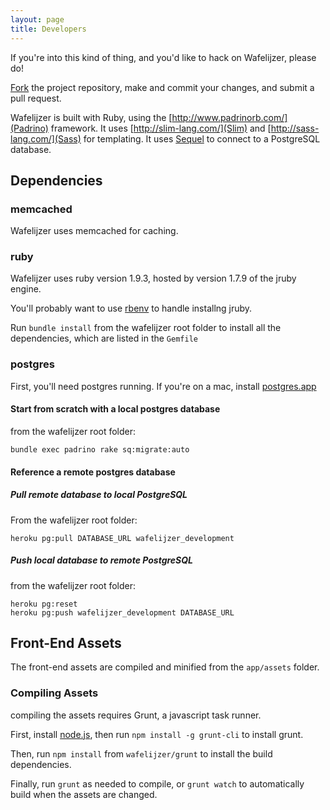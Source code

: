 ```yaml
---
layout: page
title: Developers
---
```


If you're into this kind of thing, and you'd like to hack on Wafelijzer, please do!

[Fork](https://github.com/belgianman/wafelijzer/fork) the project repository, make and commit your changes, and submit a pull request.

Wafelijzer is built with Ruby, using the [http://www.padrinorb.com/](Padrino) framework. It uses [http://slim-lang.com/](Slim) and [http://sass-lang.com/](Sass) for templating. It uses [Sequel](http://sequel.jeremyevans.net/) to connect to a PostgreSQL database. 

## Dependencies

### memcached

Wafelijzer uses memcached for caching.

### ruby

Wafelijzer uses ruby version 1.9.3, hosted by version 1.7.9 of the jruby engine.

You'll probably want to use [rbenv](https://github.com/sstephenson/rbenv) to handle installng jruby.

Run `bundle install` from the wafelijzer root folder to install all the dependencies, which are listed in the `Gemfile`


### postgres

First, you'll need postgres running. If you're on a mac, install [postgres.app](http://postgresapp.com/)

#### Start from scratch with a local postgres database

from the wafelijzer root folder:

	bundle exec padrino rake sq:migrate:auto

#### Reference a remote postgres database

##### Pull remote database to local PostgreSQL

From the wafelijzer root folder:

	heroku pg:pull DATABASE_URL wafelijzer_development

##### Push local database to remote PostgreSQL

from the wafelijzer root folder:

	heroku pg:reset
	heroku pg:push wafelijzer_development DATABASE_URL

## Front-End Assets

The front-end assets are compiled and minified from the `app/assets` folder.

### Compiling Assets

compiling the assets requires Grunt, a javascript task runner.

First, install [node.js](http://nodejs.org/), then run `npm install -g grunt-cli` to install grunt.

Then, run `npm install` from `wafelijzer/grunt` to install the build dependencies.

Finally, run `grunt` as needed to compile, or `grunt watch` to automatically build when the assets are changed.
